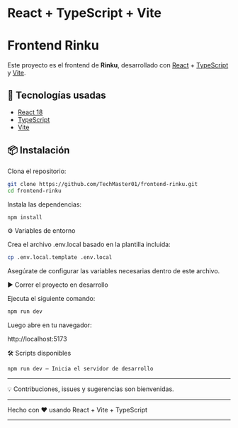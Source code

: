 # React + TypeScript + Vite

# Frontend Rinku

Este proyecto es el frontend de **Rinku**, desarrollado con [React](https://react.dev/) + [TypeScript](https://www.typescriptlang.org/) y [Vite](https://vitejs.dev/).

## 🚀 Tecnologías usadas
- [React 18](https://react.dev/)
- [TypeScript](https://www.typescriptlang.org/)
- [Vite](https://vitejs.dev/)

## 📦 Instalación

Clona el repositorio:

```bash
git clone https://github.com/TechMaster01/frontend-rinku.git
cd frontend-rinku
```

Instala las dependencias:
```bash
npm install
```

⚙️ Variables de entorno

Crea el archivo .env.local basado en la plantilla incluida:

```bash
cp .env.local.template .env.local
```

Asegúrate de configurar las variables necesarias dentro de este archivo.

▶️ Correr el proyecto en desarrollo

Ejecuta el siguiente comando:

```bash
npm run dev
```

Luego abre en tu navegador:

http://localhost:5173

🛠️ Scripts disponibles

```bash
npm run dev – Inicia el servidor de desarrollo
```

---

💡 Contribuciones, issues y sugerencias son bienvenidas.


---

Hecho con ❤️ usando React + Vite + TypeScript

---
